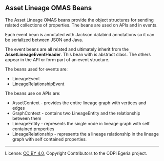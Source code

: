 <!-- SPDX-License-Identifier: CC-BY-4.0 -->
<!-- Copyright Contributors to the ODPi Egeria project. -->

## Asset Lineage OMAS Beans

The Asset Lineage OMAS beans provide the object structures for sending related collections of properties.
The beans are used on APIs and in events.

Each event bean is annotated with Jackson databind annotations so it can be serialized between JSON and Java.

The event beans are all related and ultimately inherit from the **AssetLineageEventHeader**.
This bean with is abstract class.
The others appear in the API or form part of an event structure.

The beans used for events are:
* LineageEvent
* LineageRelationshipEvent

The beans use on APIs are:

* AssetContext - provides the entire lineage graph with vertices and edges
* GraphContext - contains two LineageEntity and the relationship between them
* LineageEntity - represents the single node in lineage graph with self contained properties
* LineageRelationship - represents the a lineage relationship in the lineage graph with self contained properties.

----
License: [CC BY 4.0](https://creativecommons.org/licenses/by/4.0/),
Copyright Contributors to the ODPi Egeria project.